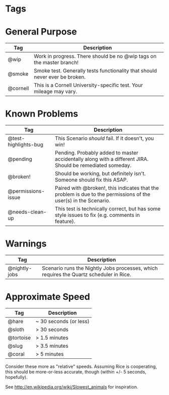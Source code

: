 Tags
====

# General Purpose

| Tag      | Description |
| -------- | ----------- |
| @wip     | Work in progress. There should be no @wip tags on the master branch! |
| @smoke   | Smoke test. Generally tests functionality that should never ever be broken. |
| @cornell | This is a Cornell University-specific test. Your mileage may vary. |

# Known Problems

| Tag                  | Description |
| -------------------- | ----------- |
| @test-highlights-bug | This Scenario *should* fail. If it doesn't, you win! |
| @pending             | Pending. Probably added to master accidentally along with a different JIRA. Should be remediated someday. |
| @broken!             | Should be working, but definitely isn't. Someone should fix this ASAP. |
| @permissions-issue   | Paired with @broken!, this indicates that the problem is due to the permissions of the user(s) in the Scenario. |
| @needs-clean-up      | This test is technically correct, but has some style issues to fix (e.g. comments in feature). |

# Warnings

| Tag           | Description |
| ------------- | ----------- |
| @nightly-jobs | Scenario runs the Nightly Jobs processes, which requires the Quartz scheduler in Rice. |


# Approximate Speed

| Tag       | Description |
| --------- | ----------- |
| @hare     | ~ 30 seconds (or less) |
| @sloth    | > 30 seconds |
| @tortoise | > 1.5 minutes |
| @slug     | > 3.5 minutes |
| @coral    | > 5 minutes |

Consider these more as "relative" speeds. Assuming Rice is cooperating, this
should be more-or-less accurate, though (within +/- 5 seconds, hopefully).

See http://en.wikipedia.org/wiki/Slowest_animals for inspiration.
